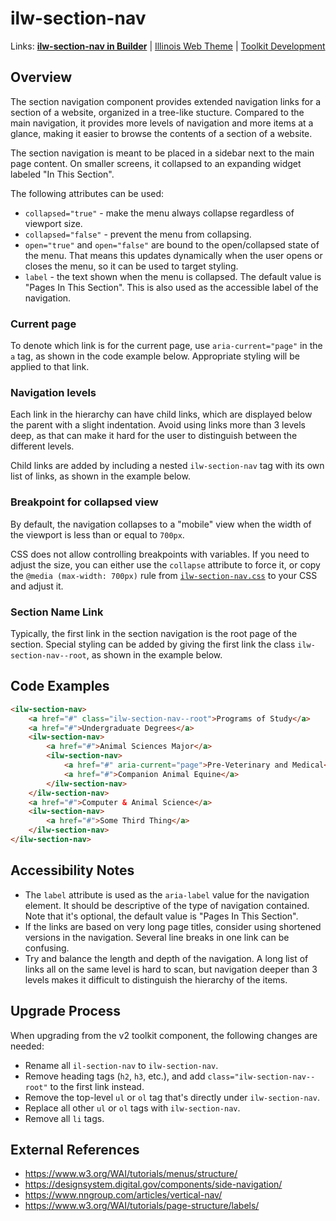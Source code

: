 # ilw-section-nav

Links: **[ilw-section-nav in Builder](https://builder3.toolkit.illinois.edu/component/ilw-section-nav/index.html)** | 
[Illinois Web Theme](https://webtheme.illinois.edu/) | 
[Toolkit Development](https://github.com/web-illinois/toolkit-management)

## Overview

The section navigation component provides extended navigation links for a section of a website, 
organized in a tree-like stucture. Compared to the main navigation, it provides more levels of 
navigation and more items at a glance, making it easier to browse the contents of a section of 
a website.

The section navigation is meant to be placed in a sidebar next to the main page content. On 
smaller screens, it collapsed to an expanding widget labeled "In This Section".

The following attributes can be used:

- `collapsed="true"` - make the menu always collapse regardless of viewport size.
- `collapsed="false"` - prevent the menu from collapsing.
- `open="true"` and `open="false"` are bound to the open/collapsed state of the menu. That
  means this updates dynamically when the user opens or closes the menu, so it can be used to
  target styling.
- `label` - the text shown when the menu is collapsed. The default value is
  "Pages In This Section". This is also used as the accessible label of the navigation.

### Current page

To denote which link is for the current page, use `aria-current="page"` in the `a` tag, as shown in the
code example below. Appropriate styling will be applied to that link.

### Navigation levels

Each link in the hierarchy can have child links, which are displayed below the parent with
a slight indentation. Avoid using links more than 3 levels deep, as that can make it hard
for the user to distinguish between the different levels.

Child links are added by including a nested `ilw-section-nav` tag with its own list of links, as
shown in the example below.

### Breakpoint for collapsed view

By default, the navigation collapses to a "mobile" view when the width of the viewport is 
less than or equal to `700px`.

CSS does not allow controlling breakpoints with variables. If you need to adjust the size,
you can either use the `collapse` attribute to force it, or copy the `@media (max-width: 700px)`
rule from [`ilw-section-nav.css`](./src/ilw-section-nav.css) to your CSS and adjust it.

### Section Name Link

Typically, the first link in the section navigation is the root page of the section. Special
styling can be added by giving the first link the class `ilw-section-nav--root`, as shown
in the example below.

## Code Examples

```html
<ilw-section-nav>
    <a href="#" class="ilw-section-nav--root">Programs of Study</a>
    <a href="#">Undergraduate Degrees</a>
    <ilw-section-nav>
        <a href="#">Animal Sciences Major</a>
        <ilw-section-nav>
            <a href="#" aria-current="page">Pre-Veterinary and Medical</a>
            <a href="#">Companion Animal Equine</a>
        </ilw-section-nav>
    </ilw-section-nav>
    <a href="#">Computer & Animal Science</a>
    <ilw-section-nav>
        <a href="#">Some Third Thing</a>
    </ilw-section-nav>
</ilw-section-nav>
```

## Accessibility Notes

- The `label` attribute is used as the `aria-label` value for the navigation element. It should be
  descriptive of the type of navigation contained. Note that it's optional, the default
  value is "Pages In This Section".
- If the links are based on very long page titles, consider using shortened versions in
  the navigation. Several line breaks in one link can be confusing.
- Try and balance the length and depth of the navigation. A long list of links all on
  the same level is hard to scan, but navigation deeper than 3 levels makes it difficult to
  distinguish the hierarchy of the items.

## Upgrade Process

When upgrading from the v2 toolkit component, the following changes are needed:

- Rename all `il-section-nav` to `ilw-section-nav`.
- Remove heading tags (`h2`, `h3`, etc.), and add `class="ilw-section-nav--root"` to the first
  link instead.
- Remove the top-level `ul` or `ol` tag that's directly under `ilw-section-nav`.
- Replace all other `ul` or `ol` tags with `ilw-section-nav`.
- Remove all `li` tags.

## External References

- https://www.w3.org/WAI/tutorials/menus/structure/
- https://designsystem.digital.gov/components/side-navigation/
- https://www.nngroup.com/articles/vertical-nav/
- https://www.w3.org/WAI/tutorials/page-structure/labels/
